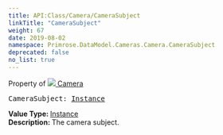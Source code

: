 ```yaml
---
title: API:Class/Camera/CameraSubject
linkTitle: "CameraSubject"
weight: 67
date: 2019-08-02
namespace: Primrose.DataModel.Cameras.Camera.CameraSubject
deprecated: false
no_list: true
---
```

Property of <a href="/docs/api-reference/Class/Camera"><img src="/icons/silk/camera.png"/>&nbsp;Camera</a>
<pre class="method-declaration">
CameraSubject: <a class="type" href="/docs/api-reference/Class/Instance">Instance</a></pre>
<b>Value Type: </b>
<a class="type" href="/docs/api-reference/Class/Instance">Instance</a>
<br/>
<b>Description: </b>
The camera subject.

